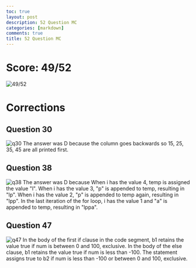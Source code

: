 ```yaml
---
toc: true
layout: post
description: 52 Question MC
categories: [markdown]
comments: true
title: 52 Question MC
---
```


# Score: 49/52
![49/52](https://user-images.githubusercontent.com/56620132/215828369-efd4ffaa-d987-4e32-beb1-4b5f18291a07.png)

# Corrections
## Question 30
![q30](https://user-images.githubusercontent.com/56620132/215828806-93cb9da0-f64e-4fe6-8463-8dcf0bc3ec75.png)
The answer was D because the column goes backwards so 15, 25, 35, 45 are all printed first.

## Question 38
![q38](https://user-images.githubusercontent.com/56620132/215829263-058ae404-d458-4673-ac7c-6b3a96f061ff.png)
The answer was D because When i has the value 4, temp is assigned the value "l". When i has the value 3, "p" is appended to temp, resulting in "lp". When i has the value 2, "p" is appended to temp again, resulting in "lpp". In the last iteration of the for loop, i has the value 1 and "a" is appended to temp, resulting in "lppa".

## Question 47
![q47](https://user-images.githubusercontent.com/56620132/215829518-45505990-5e64-4901-8696-56d9e4e22842.png)
In the body of the first if clause in the code segment, b1 retains the value true if num is between 0 and 100, exclusive. In the body of the else clause, b1 retains the value true if num is less than -100. The statement assigns true to b2 if num is less than -100 or between 0 and 100, exclusive.
